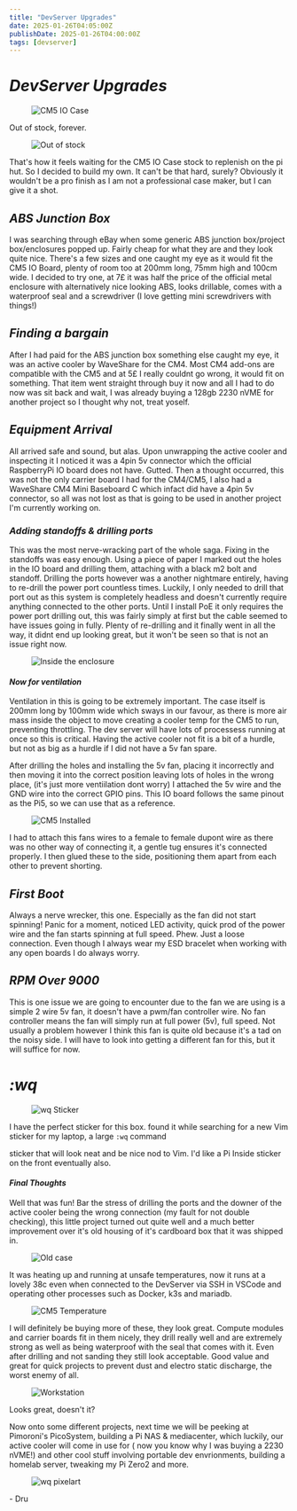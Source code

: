 ```yaml
---
title: "DevServer Upgrades"
date: 2025-01-26T04:05:00Z
publishDate: 2025-01-26T04:00:00Z
tags: [devserver]
---
```


<h1
id="devserverupgrades"><em>DevServer Upgrades</em></h1>

<figure>
<img src="{{ site.baseurl }}/devserver/img/cm5iocase.png" alt="CM5 IO Case" />
</figure>

<p>Out of stock, forever. </p>
<figure>
<img src="{{ site.baseurl }}/devserver/img/outofstock.png" alt="Out of stock" />
</figure>
<p>That's how it feels waiting for the CM5 IO Case stock to replenish on the pi hut. So I decided to build my own. It can't be that hard, surely? Obviously it wouldn't be a pro finish as I am not a professional case maker, but I can give it a shot.</p>

<h2 id="absjunctionbox"><em>ABS Junction Box</em></h2>
<p>I was searching through eBay when some generic ABS junction box/project box/enclosures popped up. Fairly cheap for what they are and they look quite nice. There's a few sizes and one caught my eye as it would fit the CM5 IO Board, plenty of room too at 200mm long, 75mm high and 100cm wide. I decided to try one, at 7£ it was half the price of the official metal enclosure with alternatively nice looking ABS, looks drillable, comes with a waterproof seal and a screwdriver (I love getting mini screwdrivers with things!)</p>

<h2 id="findingabargain"><em>Finding a bargain</em></h2>
<p>After I had paid for the ABS junction box something else caught my eye, it was an active cooler by WaveShare for the CM4. Most CM4 add-ons are compatible with the CM5 and at 5£ I really couldnt go wrong, it would fit on something. That item went straight through buy it now and all I had to do now was sit back and wait, I was already buying a 128gb 2230 nVME for another project so I thought why not, treat yoself.</p>

<h2 id="equipmentarrival"><em>Equipment Arrival</em></h2>
<p>All arrived safe and sound, but alas. Upon unwrapping the active cooler and inspecting it I noticed it was a 4pin 5v connector which the official RaspberryPi IO board does not have. Gutted. Then a thought occurred, this was not the only carrier board I had for the CM4/CM5, I also had a WaveShare CM4 Mini Baseboard C which infact did have a 4pin 5v connector, so all was not lost as that is going to be used in another project I'm currently working on.</p>

<h3 id="standoffs"><em>Adding standoffs &amp; drilling ports</em></h3>
<p>This was the most nerve-wracking part of the whole saga. Fixing in the standoffs was easy enough. Using a piece of paper I marked out the holes in the IO board and drilling them, attaching with a black m2 bolt and standoff. Drilling the ports however was a another nightmare entirely, having to re-drill the power port countless times. Luckily, I only needed to drill that port out as this system is completely headless and doesn't currently require anything connected to the other ports. Until I install PoE it only requires the power port drilling out, this was fairly simply at first but the cable seemed to have issues going in fully. Plenty of re-drilling and it finally went in all the way, it didnt end up looking great, but it won't be seen so that is not an issue right now.</p>

<figure>
<img src="{{ site.baseurl }}/devserver/img/absinside.jpeg" alt="Inside the enclosure" />
</figure>

<h4 id="ventilation"><em>Now for ventilation</em></h4>
<p>Ventilation in this is going to be extremely important. The case itself is 200mm long by 100mm wide which sways in our favour, as there is more air mass inside the object to move creating a cooler temp for the CM5 to run, preventing throttling. The dev server will have lots of processess running at once so this is critical. Having the active cooler not fit is a bit of a hurdle, but not as big as a hurdle if I did not have a 5v fan spare.</p>

<p>After drilling the holes and installing the 5v fan, placing it incorrectly and then moving it into the correct position leaving lots of holes in the wrong place, (it's just more ventiilation dont worry) I attached the 5v wire and the GND wire into the correct GPIO pins. This IO board follows the same pinout as the Pi5, so we can use that as a reference.</p>

<figure>
<img src="{{ site.baseurl }}/tag/devserver/cm5-fitted.jpeg" alt="CM5 Installed" />
</figure>

<p>I had to attach this fans wires to a female to female dupont wire as there was no other way of connecting it, a gentle tug ensures it's connected properly. I then glued these to the side, positioning them apart from each other to prevent shorting.</p>

<h2 id="firstboot"><em>First Boot</em></h1>

<p>Always a nerve wrecker, this one. Especially as the fan did not start spinning! Panic for a moment, noticed LED activity, quick prod of the power wire and the fan starts spinning at full speed. Phew. Just a loose connection. Even though I always wear my ESD bracelet when working with any open boards I do always worry.</p>

<h2 id="fullspeed"><em>RPM Over 9000</em></h1>

<p>This is one issue we are going to encounter due to the fan we are using is a simple 2 wire 5v fan, it doesn't have a pwm/fan controller wire. No fan controller means the fan will simply run at full power (5v), full speed. Not usually a problem however I think this fan is quite old because it's a tad on the noisy side. I will have to look into getting a different fan for this, but it will suffice for now.</p>

<h1 id="wq"><em>:wq</em></h1>
<figure>
<img src="{{ site.baseurl }}/devserver/img/wqsticker.png" alt="wq Sticker" />
</figure>

<p>I have the perfect sticker for this box. found it while searching for a new Vim sticker for my laptop, a large <code>:wq</code> command</p> sticker that will look neat and be nice nod to Vim. I'd like a Pi Inside sticker on the front eventually also. 

<h4 id="final-thoughts"><em>Final Thoughts</em></h4>
<p>Well that was fun! Bar the stress of drilling the ports and the downer of the active cooler being the wrong connection (my fault for not double checking), this little project turned out quite well and a much better improvement over it's old housing of it's cardboard box that it was shipped in.</p>

<figure>
<img src="{{ site.baseurl }}/devserver/img/oldcase.jpeg" alt="Old case" />
</figure>

<p> It was heating up and running at unsafe temperatures, now it runs at a lovely 38c even when connected to the DevServer via SSH in VSCode and operating other processes such as Docker, k3s and mariadb.</p>

<figure>
<img src="{{ site.baseurl }}/devserver/img/cm5temp.jpeg" alt="CM5 Temperature" />
</figure>

<p>I will definitely be buying more of these, they look great. Compute modules and carrier boards fit in them nicely, they drill really well and are extremely strong as well as being waterproof with the seal that comes with it. Even after drilling and not sanding they still look acceptable. Good value and great for quick projects to prevent dust and electro static discharge, the worst enemy of all. </p>

<figure>
<img src="{{ site.baseurl }}/devserver/img/workstation.jpeg" alt="Workstation" />
</figure>

<p>Looks great, doesn't it?<br>
<p>Now onto some different projects, next time we will be peeking at Pimoroni's PicoSystem, building a Pi NAS &amp; mediacenter, which luckily, our active cooler will come in use for ( now you know why I was buying a 2230 nVME!) and other cool stuff involving portable dev envrionments, building a homelab server, tweaking my Pi Zero2 and more.</p> 

<figure>
<img src="{{ site.baseurl }}/devserver/img/wq.png" alt="wq pixelart" />
</figure>
<p>
- Dru</p>